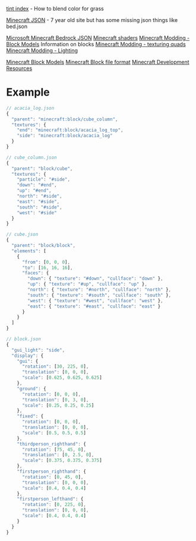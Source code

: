[tint index](https://forums.minecraftforge.net/topic/29532-18-solved-tintindex-anyone-gotten-it-to-do-anything-useful/) - How to blend color for grass

[Minecraft JSON](https://github.com/thecodewarrior-archive/MineCraft-Draw) - 7 year old site but has some missing json things like bed.json

[Microsoft Minecraft Bedrock JSON](https://docs.microsoft.com/en-us/minecraft/creator/reference/)
[Minecraft shaders](https://minecraft.fandom.com/wiki/Shaders)
[Minecraft Modding - Block Models](http://greyminecraftcoder.blogspot.com/2014/12/block-models-18.html) Information on blocks
[Minecraft Modding - texturing quads](http://greyminecraftcoder.blogspot.com/2014/12/block-models-texturing-quads-faces.html)
[Minecraft Modding - Lighting](http://greyminecraftcoder.blogspot.com/2014/12/lighting-18.html)

[Minecraft Block Models](https://minecraft.fandom.com/wiki/Model#Block_models)
[Minecraft Block file format](https://minecraft.fandom.com/wiki/Structure_Block_file_format)
[Minecraft Development Resources](https://minecraft.fandom.com/wiki/Development_resources)

# Example

```javascript
// acacia_log.json
{
  "parent": "minecraft:block/cube_column",
  "textures": {
    "end": "minecraft:block/acacia_log_top",
    "side": "minecraft:block/acacia_log"
  }
}

// cube_column.json
{
  "parent": "block/cube",
  "textures": {
    "particle": "#side",
    "down": "#end",
    "up": "#end",
    "north": "#side",
    "east": "#side",
    "south": "#side",
    "west": "#side"
  }
}

// cube.json
{
  "parent": "block/block",
  "elements": [
    {
      "from": [0, 0, 0],
      "to": [16, 16, 16],
      "faces": {
        "down": { "texture": "#down", "cullface": "down" },
        "up": { "texture": "#up", "cullface": "up" },
        "north": { "texture": "#north", "cullface": "north" },
        "south": { "texture": "#south", "cullface": "south" },
        "west": { "texture": "#west", "cullface": "west" },
        "east": { "texture": "#east", "cullface": "east" }
      }
    }
  ]
}

// block.json
{
  "gui_light": "side",
  "display": {
    "gui": {
      "rotation": [30, 225, 0],
      "translation": [0, 0, 0],
      "scale": [0.625, 0.625, 0.625]
    },
    "ground": {
      "rotation": [0, 0, 0],
      "translation": [0, 3, 0],
      "scale": [0.25, 0.25, 0.25]
    },
    "fixed": {
      "rotation": [0, 0, 0],
      "translation": [0, 0, 0],
      "scale": [0.5, 0.5, 0.5]
    },
    "thirdperson_righthand": {
      "rotation": [75, 45, 0],
      "translation": [0, 2.5, 0],
      "scale": [0.375, 0.375, 0.375]
    },
    "firstperson_righthand": {
      "rotation": [0, 45, 0],
      "translation": [0, 0, 0],
      "scale": [0.4, 0.4, 0.4]
    },
    "firstperson_lefthand": {
      "rotation": [0, 225, 0],
      "translation": [0, 0, 0],
      "scale": [0.4, 0.4, 0.4]
    }
  }
}

```
